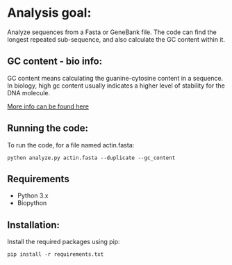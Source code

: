 # Analysis goal:
Analyze sequences from a Fasta or GeneBank file.
The code can find the longest repeated sub-sequence, and also calculate the GC content within it.


## GC content - bio info:
GC content means calculating the guanine-cytosine content in a sequence.
In biology, high gc content usually indicates a higher level of stability for the DNA molecule.

[More info can be found here](https://en.wikipedia.org/wiki/GC-content)

## Running the code:
To run the code, for a file named actin.fasta:
```
python analyze.py actin.fasta --duplicate --gc_content
```

## Requirements
- Python 3.x
- Biopython

## Installation:
Install the required packages using pip:

```
pip install -r requirements.txt
```
